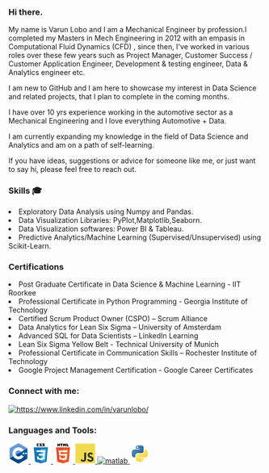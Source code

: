### Hi there. 
My name is Varun Lobo and I am a Mechanical Engineer by profession.I completed my Masters in Mech Engineering in 2012 with an empasis in Computational Fluid Dynamics (CFD) , since then, I've worked in various roles over these few years such as Project Manager, Customer Success / Customer Application Engineer, Development & testing engineer, Data & Analytics engineer etc.

I am new to GitHub and I am here to showcase my interest in Data Science and related projects, that I plan to complete in the coming months.

I have over 10 yrs experience working in the automotive sector as a Mechanical Engineering and I love everything Automotive + Data. 

I am currently expanding my knowledge in the field of Data Science and Analytics and am on a path of self-learning. 

If you have ideas, suggestions or advice for someone like me, or just want to say hi, please feel free to reach out. 

<h3> Skills 🎓 </h3>
<li>Exploratory Data Analysis using Numpy and Pandas. </li>
<li>Data Visualization Libraries: PyPlot,Matplotlib,Seaborn.</li>
<li>Data Visualization softwares: Power BI & Tableau.</li>
<li>Predictive Analytics/Machine Learning (Supervised/Unsupervised) using Scikit-Learn.</li>

<h3> Certifications </h3>
<li>Post Graduate Certificate in Data Science & Machine Learning - IIT Roorkee</li>
<li>Professional Certificate in Python Programming - Georgia Institute of Technology</li>
<li>Certified Scrum Product Owner (CSPO) – Scrum Alliance</li>
<li>Data Analytics for Lean Six Sigma – University of Amsterdam</li>
<li>Advanced SQL for Data Scientists – LinkedIn Learning</li>
<li>Lean Six Sigma Yellow Belt - Technical University of Munich</li>
<li>Professional Certificate in Communication Skills – Rochester Institute of Technology</li>
<li>Google Project Management Certification - Google Career Certificates</li>

<h3 align="left">Connect with me:</h3>
<p align="left">
<a href="https://linkedin.com/in/varunlobo/" target="blank"><img align="center" src="https://raw.githubusercontent.com/rahuldkjain/github-profile-readme-generator/master/src/images/icons/Social/linked-in-alt.svg" alt="https://www.linkedin.com/in/varunlobo/" height="30" width="40" /></a>
</p>

<h3 align="left">Languages and Tools:</h3>
<p align="left"> <a href="https://www.w3schools.com/cpp/" target="_blank" rel="noreferrer"> <img src="https://raw.githubusercontent.com/devicons/devicon/master/icons/cplusplus/cplusplus-original.svg" alt="cplusplus" width="40" height="40"/> </a> <a href="https://www.w3schools.com/css/" target="_blank" rel="noreferrer"> <img src="https://raw.githubusercontent.com/devicons/devicon/master/icons/css3/css3-original-wordmark.svg" alt="css3" width="40" height="40"/> </a> <a href="https://www.w3.org/html/" target="_blank" rel="noreferrer"> <img src="https://raw.githubusercontent.com/devicons/devicon/master/icons/html5/html5-original-wordmark.svg" alt="html5" width="40" height="40"/> </a> <a href="https://developer.mozilla.org/en-US/docs/Web/JavaScript" target="_blank" rel="noreferrer"> <img src="https://raw.githubusercontent.com/devicons/devicon/master/icons/javascript/javascript-original.svg" alt="javascript" width="40" height="40"/> </a> <a href="https://www.mathworks.com/" target="_blank" rel="noreferrer"> <img src="https://upload.wikimedia.org/wikipedia/commons/2/21/Matlab_Logo.png" alt="matlab" width="40" height="40"/> </a> <a href="https://www.python.org" target="_blank" rel="noreferrer"> <img src="https://raw.githubusercontent.com/devicons/devicon/master/icons/python/python-original.svg" alt="python" width="40" height="40"/> </a> </p>

<!--
**varunlobo/varunlobo** is a ✨ _special_ ✨ repository because its `README.md` (this file) appears on your GitHub profile.

-->

